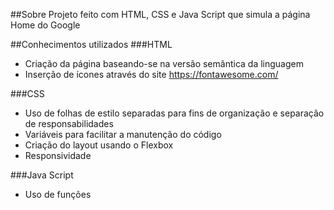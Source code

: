 ##Sobre 
Projeto feito com HTML, CSS e Java Script que simula a página Home do Google

##Conhecimentos utilizados
###HTML
- Criação da página baseando-se na versão semântica da linguagem
- Inserção de ícones através do site https://fontawesome.com/

###CSS
- Uso de folhas de estilo separadas para fins de organização e separação de responsabilidades
- Variáveis para facilitar a manutenção do código
- Criação do layout usando o Flexbox
- Responsividade

###Java Script
- Uso de funções
